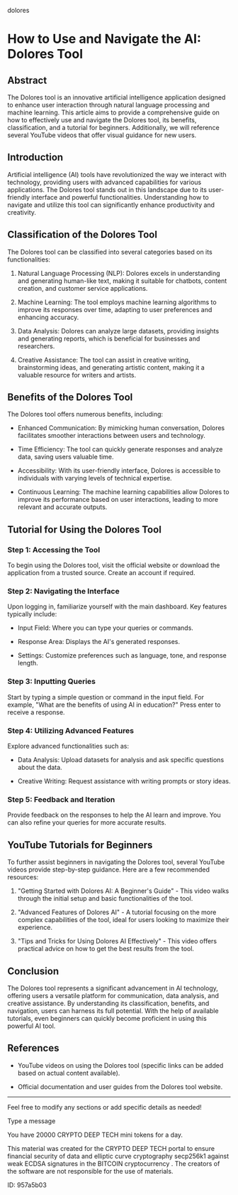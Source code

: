 dolores
# How to Use and Navigate the AI: Dolores Tool



## Abstract



The Dolores tool is an innovative artificial intelligence application designed to enhance user interaction through natural language processing and machine learning. This article aims to provide a comprehensive guide on how to effectively use and navigate the Dolores tool, its benefits, classification, and a tutorial for beginners. Additionally, we will reference several YouTube videos that offer visual guidance for new users.



## Introduction



Artificial intelligence (AI) tools have revolutionized the way we interact with technology, providing users with advanced capabilities for various applications. The Dolores tool stands out in this landscape due to its user-friendly interface and powerful functionalities. Understanding how to navigate and utilize this tool can significantly enhance productivity and creativity.



## Classification of the Dolores Tool



The Dolores tool can be classified into several categories based on its functionalities:



1. Natural Language Processing (NLP): Dolores excels in understanding and generating human-like text, making it suitable for chatbots, content creation, and customer service applications.



2. Machine Learning: The tool employs machine learning algorithms to improve its responses over time, adapting to user preferences and enhancing accuracy.



3. Data Analysis: Dolores can analyze large datasets, providing insights and generating reports, which is beneficial for businesses and researchers.



4. Creative Assistance: The tool can assist in creative writing, brainstorming ideas, and generating artistic content, making it a valuable resource for writers and artists.



## Benefits of the Dolores Tool



The Dolores tool offers numerous benefits, including:



- Enhanced Communication: By mimicking human conversation, Dolores facilitates smoother interactions between users and technology.

- Time Efficiency: The tool can quickly generate responses and analyze data, saving users valuable time.

- Accessibility: With its user-friendly interface, Dolores is accessible to individuals with varying levels of technical expertise.

- Continuous Learning: The machine learning capabilities allow Dolores to improve its performance based on user interactions, leading to more relevant and accurate outputs.



## Tutorial for Using the Dolores Tool



### Step 1: Accessing the Tool



To begin using the Dolores tool, visit the official website or download the application from a trusted source. Create an account if required.



### Step 2: Navigating the Interface



Upon logging in, familiarize yourself with the main dashboard. Key features typically include:



- Input Field: Where you can type your queries or commands.

- Response Area: Displays the AI's generated responses.

- Settings: Customize preferences such as language, tone, and response length.



### Step 3: Inputting Queries



Start by typing a simple question or command in the input field. For example, "What are the benefits of using AI in education?" Press enter to receive a response.



### Step 4: Utilizing Advanced Features



Explore advanced functionalities such as:



- Data Analysis: Upload datasets for analysis and ask specific questions about the data.

- Creative Writing: Request assistance with writing prompts or story ideas.



### Step 5: Feedback and Iteration



Provide feedback on the responses to help the AI learn and improve. You can also refine your queries for more accurate results.



## YouTube Tutorials for Beginners



To further assist beginners in navigating the Dolores tool, several YouTube videos provide step-by-step guidance. Here are a few recommended resources:



1. "Getting Started with Dolores AI: A Beginner's Guide" - This video walks through the initial setup and basic functionalities of the tool.

2. "Advanced Features of Dolores AI" - A tutorial focusing on the more complex capabilities of the tool, ideal for users looking to maximize their experience.

3. "Tips and Tricks for Using Dolores AI Effectively" - This video offers practical advice on how to get the best results from the tool.



## Conclusion



The Dolores tool represents a significant advancement in AI technology, offering users a versatile platform for communication, data analysis, and creative assistance. By understanding its classification, benefits, and navigation, users can harness its full potential. With the help of available tutorials, even beginners can quickly become proficient in using this powerful AI tool.



## References



- YouTube videos on using the Dolores tool (specific links can be added based on actual content available).

- Official documentation and user guides from the Dolores tool website.



---



Feel free to modify any sections or add specific details as needed!



Type a message

You have 20000 CRYPTO DEEP TECH mini tokens for a day.


This material was created for the  CRYPTO DEEP TECH portal  to ensure financial security of data and elliptic curve cryptography  secp256k1 against weak ECDSA  signatures   in the  BITCOIN cryptocurrency . The creators of the software are not responsible for the use of materials.

 ID: 957a5b03
